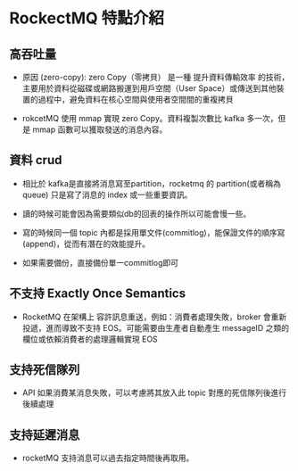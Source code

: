 # RockectMQ 特點介紹

## 高吞吐量

+ 原因 (zero-copy): zero Copy（零拷貝） 是一種 提升資料傳輸效率 的技術，主要用於資料從磁碟或網路搬運到用戶空間（User Space）或傳送到其他裝置的過程中，避免資料在核心空間與使用者空間間的重複拷貝

+ rokcetMQ 使用 mmap 實現 zero Copy。資料複製次數比 kafka 多一次，但是 mmap 函數可以獲取發送的消息內容。

## 資料 crud

+ 相比於 kafka是直接將消息寫至partition，rocketmq 的 partition(或者稱為queue) 只是寫了消息的 index 或一些重要資訊。

+ 讀的時候可能會因為需要類似db的回表的操作所以可能會慢一些。

+ 寫的時候同一個 topic 內都是採用單文件(commitlog)，能保證文件的順序寫(append)，從而有潛在的效能提升。

+ 如果需要備份，直接備份單一commitlog即可

## 不支持 Exactly Once Semantics 

+ RocketMQ 在架構上 容許訊息重送，例如：消費者處理失敗，broker 會重新投遞，進而導致不支持 EOS。可能需要由生產者自動產生 messageID 之類的欄位或依賴消費者的處理邏輯實現 EOS 

## 支持死信隊列

+ API 如果消費某消息失敗，可以考慮將其放入此 topic 對應的死信隊列後進行後續處理

## 支持延遲消息

+ rocketMQ 支持消息可以過去指定時間後再取用。